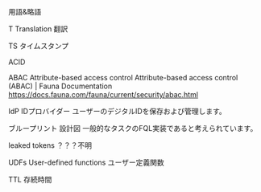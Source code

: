 用語&略語

T
Translation
翻訳

TS
タイムスタンプ

ACID

ABAC
Attribute-based access control
Attribute-based access control (ABAC) | Fauna Documentation
https://docs.fauna.com/fauna/current/security/abac.html


IdP
IDプロバイダー
ユーザーのデジタルIDを保存および管理します。

ブループリント
設計図
一般的なタスクのFQL実装であると考えられています。

leaked tokens
？？？不明

UDFs
User-defined functions
ユーザー定義関数

TTL
存続時間












